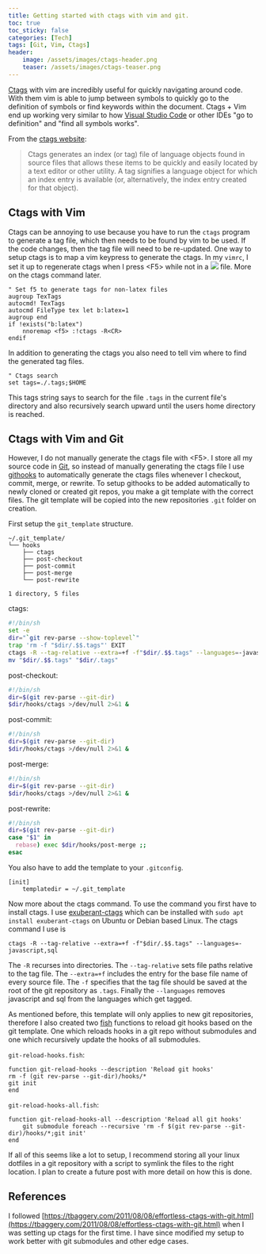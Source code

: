 ```yaml
---
title: Getting started with ctags with vim and git.
toc: true
toc_sticky: false
categories: [Tech]
tags: [Git, Vim, Ctags]
header:
    image: /assets/images/ctags-header.png
    teaser: /assets/images/ctags-teaser.png
---
```


[Ctags](http://ctags.sourceforge.net/) with vim are incredibly useful for quickly navigating around code.
With them vim is able to jump between symbols to quickly go to the definition of symbols or find keywords within the document.
Ctags + Vim end up working very similar to how [Visual Studio Code](https://code.visualstudio.com/) or other IDEs "go to definition" and "find all symbols works".

From the [ctags website](http://ctags.sourceforge.net/whatis.html):
> Ctags generates an index (or tag) file of language objects found in source files that allows these items to be quickly and easily located by a text editor or other utility. A tag signifies a language object for which an index entry is available (or, alternatively, the index entry created for that object).

## Ctags with Vim

Ctags can be annoying to use because you have to run the `ctags` program to generate a tag file, which then needs to be found by vim to be used.
If the code changes, then the tag file will need to be re-updated.
One way to setup ctags is to map a vim keypress to generate the ctags.
In my `vimrc`, I set it up to regenerate ctags when I press \<F5\> while not in a <img src="http://latex.codecogs.com/gif.latex?\LaTeX" border="0"/> file.
More on the ctags command later.

~~~ viml
" Set f5 to generate tags for non-latex files
augroup TexTags
autocmd! TexTags
autocmd FileType tex let b:latex=1
augroup end
if !exists("b:latex")
    nnoremap <f5> :!ctags -R<CR>
endif
~~~

In addition to generating the ctags you also need to tell vim where to find the generated tag files.

~~~ viml
" Ctags search
set tags=./.tags;$HOME
~~~

This tags string says to search for the file `.tags` in the current file's directory and also recursively search upward until the users home directory is reached.

## Ctags with Vim and Git

However, I do not manually generate the ctags file with \<F5\>.
I store all my source code in [Git](https://git-scm.com/), so instead of manually generating the ctags file I use [githooks](https://git-scm.com/book/en/v2/Customizing-Git-Git-Hooks) to automatically generate the ctags files whenever I checkout, commit, merge, or rewrite.
To setup githooks to be added automatically to newly cloned or created git repos, you make a git template with the correct files.
The git template will be copied into the new repositories `.git` folder on creation.

First setup the `git_template` structure.

~~~
~/.git_template/
└── hooks
    ├── ctags
    ├── post-checkout
    ├── post-commit
    ├── post-merge
    └── post-rewrite

1 directory, 5 files
~~~

ctags:
~~~ bash
#!/bin/sh
set -e
dir="`git rev-parse --show-toplevel`"
trap 'rm -f "$dir/.$$.tags"' EXIT
ctags -R --tag-relative --extra=+f -f"$dir/.$$.tags" --languages=-javascript,sql
mv "$dir/.$$.tags" "$dir/.tags"
~~~

post-checkout:
~~~ bash
#!/bin/sh
dir=$(git rev-parse --git-dir)
$dir/hooks/ctags >/dev/null 2>&1 &
~~~

post-commit:
~~~ bash
#!/bin/sh
dir=$(git rev-parse --git-dir)
$dir/hooks/ctags >/dev/null 2>&1 &
~~~

post-merge:
~~~ bash
#!/bin/sh
dir=$(git rev-parse --git-dir)
$dir/hooks/ctags >/dev/null 2>&1 &
~~~

post-rewrite:
~~~ bash
#!/bin/sh
dir=$(git rev-parse --git-dir)
case "$1" in
  rebase) exec $dir/hooks/post-merge ;;
esac
~~~

You also have to add the template to your `.gitconfig`.
~~~
[init]
    templatedir = ~/.git_template
~~~

Now more about the ctags command.
To use the command you first have to install ctags.
I use [exuberant-ctags](http://ctags.sourceforge.net/) which can be installed with `sudo apt install exuberant-ctags` on Ubuntu or Debian based Linux.
The ctags command I use is 

    ctags -R --tag-relative --extra=+f -f"$dir/.$$.tags" --languages=-javascript,sql

The `-R` recurses into directories.
The `--tag-relative` sets file paths relative to the tag file.
The `--extra=+f` includes the entry for the base file name of every source file.
The `-f` specifies that the tag file should be saved at the root of the git repository as `.tags`.
Finally the `--languages` removes javascript and sql from the languages which get tagged.

As mentioned before, this template will only applies to new git repositories, therefore I also created two [fish](https://fishshell.com/) functions to reload git hooks based on the git template.
One which reloads hooks in a git repo without submodules and one which recursively update the hooks of all submodules.

`git-reload-hooks.fish`:

    function git-reload-hooks --description 'Reload git hooks'
    rm -f (git rev-parse --git-dir)/hooks/*
    git init
    end


`git-reload-hooks-all.fish`:

    function git-reload-hooks-all --description 'Reload all git hooks'
        git submodule foreach --recursive 'rm -f $(git rev-parse --git-dir)/hooks/*;git init'
    end

If all of this seems like a lot to setup, I recommend storing all your linux dotfiles in a git repository with a script to symlink the files to the right location.
I plan to create a future post with more detail on how this is done.


## References
I followed [https://tbaggery.com/2011/08/08/effortless-ctags-with-git.html](https://tbaggery.com/2011/08/08/effortless-ctags-with-git.html) when I was setting up ctags for the first time.
I have since modified my setup to work better with git submodules and other edge cases.

